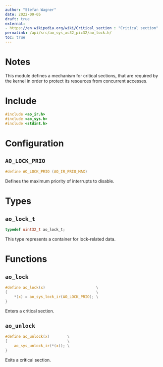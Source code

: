 ```yaml
---
author: "Stefan Wagner"
date: 2022-09-05
draft: true
external:
- https://en.wikipedia.org/wiki/Critical_section : "Critical section"
permalink: /api/src/ao_sys_xc32_pic32/ao_lock.h/
toc: true
---
```


# Notes

This module defines a mechanism for critical sections, that are required by the kernel in order to protect its resources from concurrent accesses.

# Include

```c
#include <ao_ir.h>
#include <ao_sys.h>
#include <stdint.h>
```

# Configuration

## `AO_LOCK_PRIO`

```c
#define AO_LOCK_PRIO (AO_IR_PRIO_MAX)
```

Defines the maximum priority of interrupts to disable.

# Types

## `ao_lock_t`

```c
typedef uint32_t ao_lock_t;
```

This type represents a container for lock-related data.

# Functions

## `ao_lock`

```c
#define ao_lock(x)                       \
{                                        \
    *(x) = ao_sys_lock_ir(AO_LOCK_PRIO); \
}
```

Enters a critical section.

## `ao_unlock`

```c
#define ao_unlock(x)        \
{                           \
    ao_sys_unlock_ir(*(x)); \
}
```

Exits a critical section.
